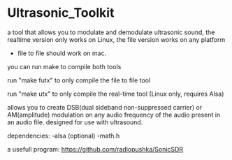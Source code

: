 # Ultrasonic_Toolkit
a tool that allows you to modulate and demodulate ultrasonic sound, the realtime version only works on Linux, the file version works on any platform 
- file to file should work on mac.

you can run make to compile both tools

run "make futx" to only compile the file to file tool

run "make utx" to only compile the real-time tool (Linux only, requires Alsa)

allows you to create DSB(dual sideband non-suppressed carrier) or AM(amplitude) modulation on any audio frequency of the audio present in an audio file. designed for use with ultrasound.


dependencies:
-alsa (optional)
-math.h

a usefull program: https://github.com/radiopushka/SonicSDR
